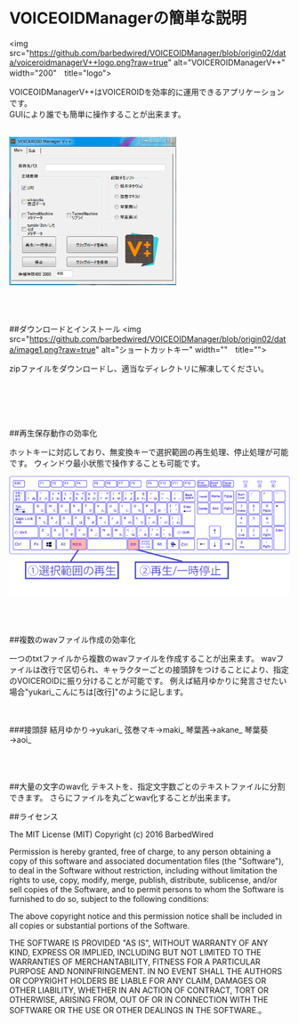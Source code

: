 # VOICEOIDManagerの簡単な説明

<img src="https://github.com/barbedwired/VOICEOIDManager/blob/origin02/data/voiceroidmanagerV++logo.png?raw=true" alt="VOICEROIDManagerV++" width="200"　title="logo">

<p>VOICEOIDManagerV++はVOICEROIDを効率的に運用できるアプリケーションです。<br>GUIにより誰でも簡単に操作することが出来ます。</p>
<br>
<img src="https://github.com/barbedwired/VOICEOIDManager/blob/origin02/data/image0.png?raw=true" alt="ショートカットキー" width="300"　title="">

<br>
<br>
<br>
<br>



##ダウンロードとインストール
<img src="https://github.com/barbedwired/VOICEOIDManager/blob/origin02/data/image1.png?raw=true" alt="ショートカットキー" width=""　title="">
<p>zipファイルをダウンロードし、適当なディレクトリに解凍してください。</p>
<br>
<br>
<br>
<br>

##再生保存動作の効率化
<p>ホットキーに対応しており、無変換キーで選択範囲の再生処理、停止処理が可能です。
ウィンドウ最小状態で操作することも可能です。</p>
<img src="https://github.com/barbedwired/VOICEOIDManager/blob/origin02/data/shortcutkey.png?raw=true" alt="ショートカットキー" width=""　title="">



<br>
<br>
<br>
<br>



##複数のwavファイル作成の効率化
<p>一つのtxtファイルから複数のwavファイルを作成することが出来ます。
wavファイルは改行で区切られ、キャラクターごとの接頭辞をつけることにより、指定のVOICEROIDに振り分けることが可能です。
例えば結月ゆかりに発言させたい場合"yukari_こんにちは[改行]"のように記します。</p>
<br>
<br>
###接頭辞
結月ゆかり→yukari_
弦巻マキ→maki_
琴葉茜→akane_
琴葉葵→aoi_
<br>
<br>
<br>
<br>
  
  






##大量の文字のwav化
テキストを、指定文字数ごとのテキストファイルに分割できます。
さらにファイルを丸ごとwav化することが出来ます。








##ライセンス

The MIT License (MIT)
Copyright (c) 2016 BarbedWired

Permission is hereby granted, free of charge, to any person obtaining a copy of this software and associated documentation files (the "Software"), to deal in the Software without restriction, including without limitation the rights to use, copy, modify, merge, publish, distribute, sublicense, and/or sell copies of the Software, and to permit persons to whom the Software is furnished to do so, subject to the following conditions:

The above copyright notice and this permission notice shall be included in all copies or substantial portions of the Software.

THE SOFTWARE IS PROVIDED "AS IS", WITHOUT WARRANTY OF ANY KIND, EXPRESS OR IMPLIED, INCLUDING BUT NOT LIMITED TO THE WARRANTIES OF MERCHANTABILITY, FITNESS FOR A PARTICULAR PURPOSE AND NONINFRINGEMENT. IN NO EVENT SHALL THE AUTHORS OR COPYRIGHT HOLDERS BE LIABLE FOR ANY CLAIM, DAMAGES OR OTHER LIABILITY, WHETHER IN AN ACTION OF CONTRACT, TORT OR OTHERWISE, ARISING FROM, OUT OF OR IN CONNECTION WITH THE SOFTWARE OR THE USE OR OTHER DEALINGS IN THE SOFTWARE.。
